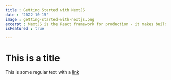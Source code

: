 ```yaml
---
title : Getting Started with NextJS
date : '2022-10-15'
image : getting-started-with-nextjs.png
excerpt : NextJS is the React framework for production - it makes building fullstack React apps and sites a breeze and ships with built-in SSR.
isFeatured : true

---
```


# This is a title

This is some regular text with a [link](http://google.com)

